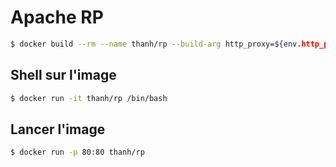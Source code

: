 Apache RP 
==========================


```bash
$ docker build --rm --name thanh/rp --build-arg http_proxy=${env.http_proxy}  --build-arg https_proxy=${env.https_proxy} --build-arg HTTP_PROXY=${env.http_proxy} --build-arg HTTPS_PROXY=${env.https_proxy}  docker
```


## Shell sur l'image
```bash
$ docker run -it thanh/rp /bin/bash
```

## Lancer l'image
```bash
$ docker run -p 80:80 thanh/rp
```
